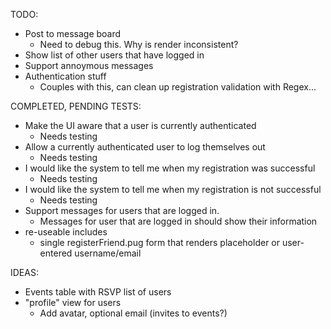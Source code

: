 
TODO:
- Post to message board
  - Need to debug this. Why is render inconsistent?
- Show list of other users that have logged in
- Support annoymous messages
- Authentication stuff
  - Couples with this, can clean up registration validation with Regex...

COMPLETED, PENDING TESTS:
- Make the UI aware that a user is currently authenticated
  - Needs testing
- Allow a currently authenticated user to log themselves out
  - Needs testing
- I would like the system to tell me when my registration was successful
  - Needs testing
- I would like the system to tell me when my registration is not successful
  - Needs testing
- Support messages for users that are logged in.
  - Messages for user that are logged in should show their information
- re-useable includes
  - single registerFriend.pug form that renders placeholder or user-entered username/email

IDEAS:
- Events table with RSVP list of users
- "profile" view for users
  - Add avatar, optional email (invites to events?)